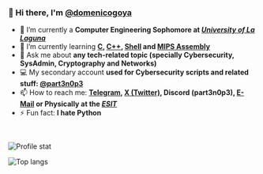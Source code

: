 ### 👋 Hi there, I'm **[@domenicogoya](https://github.com/domenicogoya)**
- 🔭 I’m currently a **Computer Engineering Sophomore at *[University of La Laguna](https://www.ull.es)***
- 🌱 I’m currently learning **[C](https://en.wikipedia.org/wiki/C_(programming_language)), [C++](https://en.wikipedia.org/wiki/C%2B%2B), [Shell](https://en.wikipedia.org/wiki/Shell_script) and [MIPS Assembly](https://en.wikipedia.org/wiki/MIPS_architecture)**
- 💬 Ask me about **any tech-related topic (specially Cybersecurity, SysAdmin, Cryptography and Networks)**
- 💻 My secondary account **used for Cybersecurity scripts and related stuff: [@part3n0p3](https://github.com/part3n0p3)**
- 📫 How to reach me: **[Telegram](https://t.me/part3n0p3), [X (Twitter)](x.com/part3n0p3), Discord (part3n0p3), [E-Mail](mailto:domenico.goya.38@ull.edu.es) or Physically at the *[ESIT](https://www.ull.es/centros/escuela-superior-de-ingenieria-y-tecnologia/)***
- ⚡ Fun fact: **I hate Python**
<br>

![Profile stat](https://github-readme-stats.vercel.app/api?username=domenicogoya&show_icons=true&theme=radical&include_all_commits=true)

![Top langs](https://github-readme-stats.vercel.app/api/top-langs/?username=domenicogoya&exclude_repo=dotfiles&theme=radical&size_weight=0.5&count_weight=0.5&langs_count=10&hide_progress=true)
